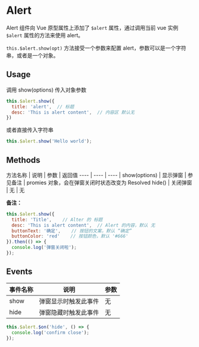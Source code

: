 # Alert

Alert 组件向 Vue 原型属性上添加了 `$alert` 属性，通过调用当前 vue 实例 `$alert` 属性的方法来使用 alert。

`this.$alert.show(opt)` 方法接受一个参数来配置 alert，参数可以是一个字符串，或者是一个对象。


## Usage

调用 show(options) 传入对象参数
```js
this.$alert.show({
  title: 'alert',  // 标题
  desc: 'This is alert content',  // 内容区 默认无
})
```

或者直接传入字符串
```js
this.$alert.show('Hello world');
```



## Methods
方法名称   |    说明    |    参数    |   返回值
----      | ----      | ----      |
show(options) | 显示弹窗 |  参见备注  |   promies 对象，会在弹窗关闭时状态改变为 Resolved
hide() | 关闭弹窗 | 无 | 无

**备注：**
```js
this.$alert.show({
  title: 'Title',    // Alter 的 标题
  desc: 'This is alert content',  // Alert 的内容，默认 无
  buttonText: '确定',    // 按钮的文案，默认 “确定”
  buttonColor: 'red'    // 按钮颜色，默认 '#666'
}).then(() => {
  console.log('弹窗关闭啦');
});
```

## Events

事件名称   |    说明    |    参数    |
----      | ----      | ----      |
show | 弹窗显示时触发此事件 | 无
hide | 弹窗隐藏时触发此事件 | 无

```js
this.$alert.$on('hide', () => {
  console.log('confirm close');
});
```

